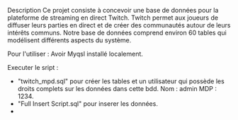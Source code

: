 Description
Ce projet consiste à concevoir une base de données pour la plateforme de streaming en direct Twitch.
Twitch permet aux joueurs de diffuser leurs parties en direct et de créer des communautés autour de leurs intérêts communs.
Notre base de données comprend environ 60 tables qui modélisent différents aspects du système.

Pour l'utiliser :
Avoir Myqsl installé localement.

Executer le sript :
- "twitch_mpd.sql" pour créer les tables et un utilisateur qui possède les droits complets sur les données dans cette bdd.
  Nom : admin MDP : 1234.
- "Full Insert Script.sql" pour inserer les données.
- 
